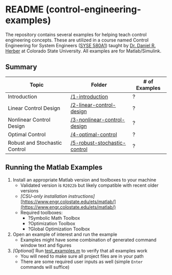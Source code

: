 # README (control-engineering-examples)

The repository contains several examples for helping teach control engineering concepts.
These are utilized in a course named Control Engineering for System Engineers ([SYSE 580A1](https://www.online.colostate.edu/courses/SYSE/SYSE580A1.dot)) taught by [Dr. Daniel R. Herber](https://github.com/danielrherber) at Colorado State University.
All examples are for Matlab/Simulink.

## Summary

| Topic        | Folder          | # of Examples |
|--------------|-----------------|---------------|
| Introduction | [/1-introduction](1-introduction) | ?        |
| Linear Control Design | [/2-linear-control-design](2-linear-control-design) | ?        |
| Nonlinear Control Design | [/3-nonlinear-control-design](3-nonlinear-control-design) | ?         |
| Optimal Control | [/4-optimal-control](4-optimal-control) | ?         |
| Robust and Stochastic Control | [/5-robust-stochastic-control](5-robust-stochastic-control) | ?          |

## Running the Matlab Examples

1. Install an appropriate Matlab version and toolboxes to your machine
	- Validated version is ``R2022b`` but likely compatible with recent older versions
	- *[CSU-only installation instructions]* [https://www.engr.colostate.edu/ets/matlab/](https://www.engr.colostate.edu/ets/matlab/)
	- Required toolboxes:
		- ?Symbolic Math Toolbox
		- ?Optimization Toolbox
		- ?Global Optimization Toolbox
1. Open an example of interest and run the example
	- Examples might have some combination of generated command window text and figures 
1. *[Optional]* Run [test_examples.m](test_examples.m) to verify that all examples work
	- You will need to make sure all project files are in your path
	- There are some required user inputs as well (simple ``Enter`` commands will suffice)